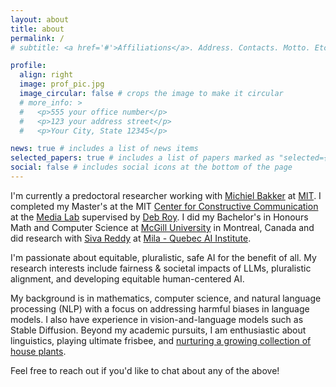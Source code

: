 ```yaml
---
layout: about
title: about
permalink: /
# subtitle: <a href='#'>Affiliations</a>. Address. Contacts. Motto. Etc.

profile:
  align: right
  image: prof_pic.jpg
  image_circular: false # crops the image to make it circular
  # more_info: >
  #   <p>555 your office number</p>
  #   <p>123 your address street</p>
  #   <p>Your City, State 12345</p>

news: true # includes a list of news items
selected_papers: true # includes a list of papers marked as "selected={true}"
social: false # includes social icons at the bottom of the page
---
```


I'm currently a predoctoral researcher working with [Michiel Bakker](https://miba.dev/) at [MIT](https://web.mit.edu). 
I completed my Master's at the MIT [Center for Constructive Communication](https://www.ccc.mit.edu/) at the [Media Lab](https://www.media.mit.edu) supervised by [Deb Roy](https://www.media.mit.edu/people/dkroy/overview/). I did my Bachelor's in Honours Math and Computer Science at [McGill University](https://www.mcgill.ca/) in Montreal, Canada and did research with [Siva Reddy](https://sivareddy.in/) at [Mila - Quebec AI Institute](https://mila.quebec/en).

I'm passionate about equitable, pluralistic, safe AI for the benefit of all. My research interests include fairness & societal impacts of LLMs, pluralistic alignment, and developing equitable human-centered AI. 


My background is in mathematics, computer science, and natural language processing (NLP) with a focus on addressing harmful biases in language models. I also have experience in vision-and-language models such as Stable Diffusion. Beyond my academic pursuits, I am enthusiastic about linguistics, playing ultimate frisbee, and [nurturing a growing collection of house plants](https://elinorp-d.github.io/blog/).

Feel free to reach out if you'd like to chat about any of the above!
